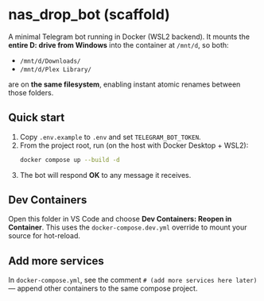 
# nas_drop_bot (scaffold)

A minimal Telegram bot running in Docker (WSL2 backend). It mounts the **entire D: drive from Windows** into the container at `/mnt/d`, so both:

- `/mnt/d/Downloads/`
- `/mnt/d/Plex Library/`

are on **the same filesystem**, enabling instant atomic renames between those folders.

## Quick start

1. Copy `.env.example` to `.env` and set `TELEGRAM_BOT_TOKEN`.
2. From the project root, run (on the host with Docker Desktop + WSL2):
   ```bash
   docker compose up --build -d
   ```
3. The bot will respond **OK** to any message it receives.

## Dev Containers

Open this folder in VS Code and choose **Dev Containers: Reopen in Container**.
This uses the `docker-compose.dev.yml` override to mount your source for hot-reload.

## Add more services

In `docker-compose.yml`, see the comment `# (add more services here later)` — append other containers to the same compose project.
